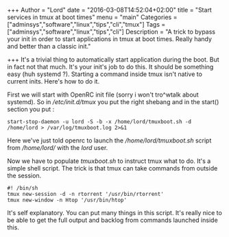 +++
Author = "Lord"
date = "2016-03-08T14:52:04+02:00"
title = "Start services in tmux at boot times"
menu = "main"
Categories = ["adminsys","software","linux","tips","cli","tmux"]
Tags = ["adminsys","software","linux","tips","cli"]
Description = "A trick to bypass your init in order to start applications in tmux at boot times. Really handy and better than a classic init."

+++
It's a trivial thing to automatically start application during the boot. But in fact not that much. It's your init's job to do this. It should be something easy (huh systemd ?). Starting a command inside tmux isn't native to current inits. Here's how to do it.

First we will start with OpenRC init file (sorry i won't tro^wtalk about systemd). So in */etc/init.d/tmux* you put the right shebang and in the start() section you put :
```
start-stop-daemon -u lord -S -b -x /home/lord/tmuxboot.sh -d /home/lord > /var/log/tmuxboot.log 2>&1
```
Here we've just told openrc to launch the */home/lord/tmuxboot.sh* script from */home/lord/* with the *lord* user.

Now we have to populate *tmuxboot.sh* to instruct tmux what to do. It's a simple shell script. The trick is that tmux can take commands from outside the session.
```
#! /bin/sh
tmux new-session -d -n rtorrent '/usr/bin/rtorrent'
tmux new-window -n Htop '/usr/bin/htop'
```
It's self explanatory. You can put many things in this script. It's really nice to be able to get the full output and backlog from commands launched inside this.

